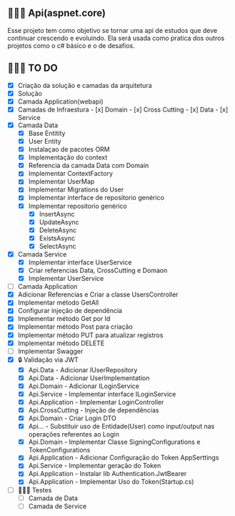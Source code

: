 ## 🤵🏽‍♀️ Api(aspnet.core)

Esse projeto tem como objetivo se tornar uma api de estudos que deve continuar crescendo e evoluindo. Ela será usada como pratica dos outros projetos como o c# básico e o de desafios.

## 👩🏽‍💻 TO DO
- [x]  Criação da solução e camadas da arquitetura
  - [x]  Solução
  - [x]  Camada Application(webapi)
  - [x]  Camadas de Infraestura
    - [x]  Domain
    - [x] Cross Cutting
    - [x] Data
    - [x] Service
- [x] Camada Data
  - [x] Base Entitity
  - [x] User Entity
  - [x] Instalaçao de pacotes ORM
  - [x] Implementação do context
  - [x] Referencia da camada Data com Domain
  - [x] Implementar ContextFactory
  - [x] Implementar UserMap
  - [x] Implementar Migrations do User
  - [x] Implementar interface de repositorio genérico
  - [x] Implementar repositorio genérico
    - [x] InsertAsync
    - [x] UpdateAsync
    - [x] DeleteAsync
    - [x] ExistsAsync
    - [x] SelectAsync
- [x] Camada Service
  - [x] Implementar interface UserService
  - [x] Criar referencias Data, CrossCutting e Domaon
  - [x] Implementar UserService
- [ ]  Camada Application
  - [x] Adicionar Referencias e Criar a classe UsersController
  - [x] Implementar método GetAll
  - [x] Configurar injeção de dependência
  - [x] Implementar método Get por Id
  - [x] Implementar método Post para criação
  - [x]  Implementar método PUT para atualizar registros
  - [x]  Implementar método DELETE
  - [ ] Implementar Swagger
- [x] 🔒 Validação via JWT
  - [x] Api.Data - Adicionar IUserRepository
  - [x] Api.Data - Adicionar UserImplementation
  - [x] Api.Domain - Adicionar ILoginService
  - [x] Api.Service - Implementar interface ILoginService
  - [x] Api.Application - Implementar LoginController
  - [x] Api.CrossCutting - Injeção de dependências
  - [x] Api.Domain - Criar Login DTO
  - [x] Api... - Substituir uso de Entidade(User) como input/output nas operações referentes ao Login
  - [x] Api.Domain - Implementar Classe SigningConfigurations e TokenConfigurations
  - [x] Api.Application - Adicionar Configuração do Token AppSerttings
  - [x] Api.Service - Implementar geração do Token
  - [x] Api.Application - Instalar lib Authentication.JwtBearer
  - [x] Api.Application - Implementar Uso do Token(Startup.cs)
- [ ] 👩🏽‍🔬 Testes
  - [ ] Camada de Data
  - [ ] Camada de Service
